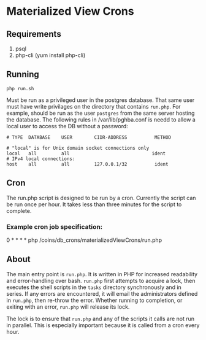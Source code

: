 # Materialized View Crons

## Requirements

1. psql
2. php-cli (yum install php-cli)

## Running

```
php run.sh
```

Must be run as a privileged user in the postgres database. That same user must have write privilages on the directory that contains `run.php`.
For example, should be run as the user `postgres` from the same server hosting the database.
The following rules in /var/lib/pghba.conf is needd to allow a local user to access the DB without a password: 
```
# TYPE  DATABASE    USER        CIDR-ADDRESS          METHOD

# "local" is for Unix domain socket connections only
local   all         all                              ident 
# IPv4 local connections:
host    all         all         127.0.0.1/32          ident

```

## Cron
The run.php script is designed to be run by a cron. Currently the script can be run once per hour.
It takes less than three minutes for the script to complete.

### Example cron job specification:
0 * * * * php /coins/db_crons/materializedViewCrons/run.php

## About
The main entry point is `run.php`. It is written in PHP for increased readability and error-handling over bash.
`run.php` first attempts to acquire a lock, then executes the shell scripts in the `tasks` directory synchronously and in series.
If any errors are encountered, it will email the administrators defined in `run.php`, then re-throw the error.
Whether running to completion, or exiting with an error, `run.php` will release its lock. 

The lock is to ensure that `run.php` and any of the scripts it calls are not run in parallel.
This is especially important because it is called from a cron every hour.
